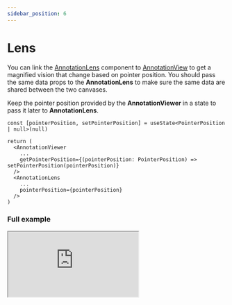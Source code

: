 ```yaml
---
sidebar_position: 6
---
```


# Lens

You can link the [AnnotationLens](/docs/API/annotation-lens-api) component to [AnnotationView](/docs/API/annotation-viewer-api) to get a magnified vision that change based on pointer position.
You should pass the same data props to the **AnnotationLens** to make sure the same data are shared between the two canvases.

Keep the pointer position provided by the **AnnotationViewer** in a state to pass it later to **AnnotationLens**.

```tsx
const [pointerPosition, setPointerPosition] = useState<PointerPosition | null>(null)

return (
  <AnnotationViewer
    ...
    getPointerPosition={(pointerPosition: PointerPosition) => setPointerPosition(pointerPosition)}
  />
  <AnnotationLens
    ...
    pointerPosition={pointerPosition}
  />
)
```

### Full example

<iframe 
style={{
    width:"100%", height:"80vh", border:0, borderRadius: 4, overflow:"hidden" }}
 src="https://codesandbox.io/embed/react-mindee-js-lens-feature-10q2k?fontsize=14&hidenavigation=1&theme=dark"  title="react-mindee-js - Canvas + Basic form Example" allow="accelerometer, ambient-light-sensor, camera, encrypted-media, geolocation, gyroscope, hid, microphone, midi, payment, usb, vr, xr-spatial-tracking" sandbox="allow-forms allow-modals allow-popups allow-presentation allow-same-origin allow-scripts" ></iframe>

